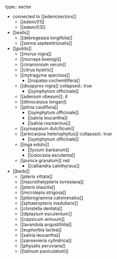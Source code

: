type:: sector

- connected to [[edem/sectors]]
	- [[edem/01]]
	- [[edem/03]]
- [[walls]]
	- [[debregeasia longifolia]]
	- [[senna septemtrionalis]]
- [[guilds]]
	- [[morus nigra]]
	- [[murraya koenigii]]
	- [[cinamonium verum]]
	- [[citrus hystrix]]
	- [[mytragyma speciosa]]
		- [[nopalea cochenillifera]]
	- [[diospyros nigra]]
	  collapsed:: true
		- [[symphytum officinale]]
	- [[adenium obesum]]: 4
	- [[dimocarpus longan]]
	- [[plinia cauliflora]]
		- [[symphytum officinale]]
		- [[salvia leucantha]]
		- [[salvia rosmarinus]]
	- [[synsepalum dulcificum]]
	- [[artocarpus heterophyllus]]
	  collapsed:: true
		- [[symphytum officinale]]
	- [[inga edulis]]
		- [[lycium barbarum]]
		- [[colocasia esculenta]]
	- [[punica granatum]] red
		- [[calliandra calothyrsus]]
- [[beds]]
	- [[pteris vittata]]
	- [[macrothelypteris torresiana]]
	- [[pteris biaurita]]
	- [[microlepia strigosa]]
	- [[pitorogramma calomenalos]]
	- [[sphaeropteris medullaris]]
	- [[christella dentata]]
	- [[diplazium esculentum]]
	- [[capsicum annuum]]
	- [[lavandula angustifolia]]
	- [[euphorbia lactea]]
	- [[salvia leucantha]]
	- [[sansevieria cylindrica]]
	- [[physalis peruviana]]
	- [[talinum paniculatum]]